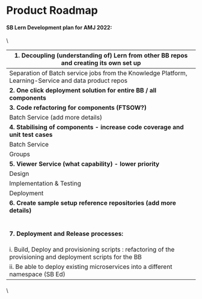 # Product Roadmap

#### SB Lern Development plan for AMJ 2022:



\


| **1. Decoupling (understanding of) Lern from other BB repos and creating its own set up**                     |
| ------------------------------------------------------------------------------------------------------------- |
| Separation of Batch service jobs from the Knowledge Platform, Learning-Service and data product repos         |
| **2. One click deployment solution for entire BB / all components**                                           |
| **3. Code refactoring for components (FTSOW?)**                                                               |
| Batch Service (add more details)                                                                              |
| **4. Stabilising of components - increase code coverage and unit test cases**                                 |
| Batch Service                                                                                                 |
| Groups                                                                                                        |
| **5. Viewer Service (what capability) - lower priority**                                                      |
| Design                                                                                                        |
| Implementation & Testing                                                                                      |
| Deployment                                                                                                    |
| **6. Create sample setup reference repositories (add more details)**                                          |
| <p><strong></strong><br><strong>7. Deployment and Release processes:</strong></p>                             |
| i. Build, Deploy and provisioning scripts : refactoring of the provisioning and deployment scripts for the BB |
| ii. Be able to deploy existing microservices into a different namespace (SB Ed)                               |

####

\
